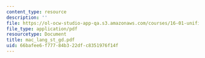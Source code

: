```yaml
---
content_type: resource
description: ''
file: https://ol-ocw-studio-app-qa.s3.amazonaws.com/courses/16-01-unified-engineering-i-ii-iii-iv-fall-2005-spring-2006/66bafee6f77784b322dfc8351976f14f_mac_lang_st_gd.pdf
file_type: application/pdf
resourcetype: Document
title: mac_lang_st_gd.pdf
uid: 66bafee6-f777-84b3-22df-c8351976f14f
---
```

